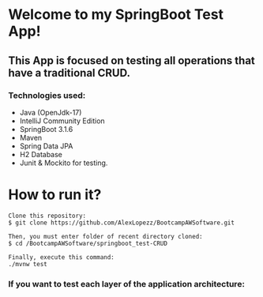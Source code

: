 # Welcome to my SpringBoot Test App!
## This App is focused on testing all operations that have a traditional CRUD.

### Technologies used: 
 * Java (OpenJdk-17)
 * IntelliJ Community Edition
 * SpringBoot 3.1.6
 * Maven
 * Spring Data JPA
 * H2 Database
 * Junit & Mockito for testing.


# How to run it? 
    Clone this repository:  
    $ git clone https://github.com/AlexLopezz/BootcampAWSoftware.git
    
    Then, you must enter folder of recent directory cloned:
    $ cd /BootcampAWSoftware/springboot_test-CRUD

    Finally, execute this command: 
    ./mvnw test

### If you want to test each layer of the application architecture: 
